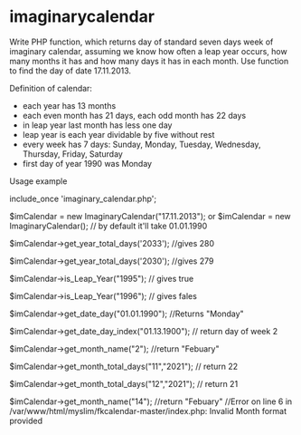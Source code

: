 # imaginarycalendar

Write PHP function, which returns day of standard seven days week of imaginary calendar, assuming we know how often a leap year occurs, how many months it has and how many days it has in each month. Use function to find the day of date 17.11.2013.

Definition of calendar:

- each year has 13 months
- each even month has 21 days, each odd month has 22 days
- in leap year last month has less one day
- leap year is each year dividable by five without rest
- every week has 7 days: Sunday, Monday, Tuesday, Wednesday, Thursday, Friday, Saturday
- first day of year 1990 was Monday  

Usage example

include_once 'imaginary_calendar.php';

$imCalendar = new ImaginaryCalendar("17.11.2013");
or
$imCalendar = new ImaginaryCalendar(); // by default it'll take 01.01.1990

$imCalendar->get_year_total_days('2033'); //gives 280

$imCalendar->get_year_total_days('2030'); //gives 279

$imCalendar->is_Leap_Year("1995"); // gives true

$imCalendar->is_Leap_Year("1996"); // gives fales

$imCalendar->get_date_day("01.01.1990"); //Returns "Monday"

$imCalendar->get_date_day_index("01.13.1900"); // return day of week 2

$imCalendar->get_month_name("2"); //return "Febuary"

$imCalendar->get_month_total_days("11","2021"); // return 22

$imCalendar->get_month_total_days("12","2021"); // return 21

$imCalendar->get_month_name("14"); //return "Febuary"  //Error on line 6 in /var/www/html/myslim/fkcalendar-master/index.php: Invalid Month format provided
